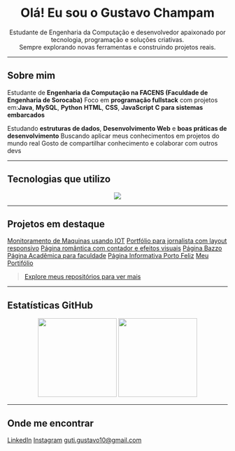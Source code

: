 <h1 align="center">Olá!  Eu sou o Gustavo Champam</h1>

<p align="center">
  Estudante de Engenharia da Computação e desenvolvedor apaixonado por tecnologia, programação e soluções criativas.<br>
  Sempre explorando novas ferramentas e construindo projetos reais. 
</p>

---

##  Sobre mim

 Estudante de **Engenharia da Computação na FACENS (Faculdade de Engenharia de Sorocaba)**
 Foco em **programação fullstack** com projetos em:**Java**, **MySQL**, **Python**
**HTML**, **CSS**, **JavaScript**
**C para sistemas embarcados**

 Estudando **estruturas de dados**, **Desenvolvimento Web** e **boas práticas de desenvolvimento**
 Buscando aplicar meus conhecimentos em projetos do mundo real
 Gosto de compartilhar conhecimento e colaborar com outros devs

---

##  Tecnologias que utilizo

<div align="center">
  <img src="https://skillicons.dev/icons?i=html,css,js,java,python,mysql,c,react,nextjs,angular,astro,git,linux" />
</div>


---

##  Projetos em destaque

 [Monitoramento de Maquinas usando IOT](https://github.com/GustavoChampam0/Monitoramento-de-Maquinas)
 [Portfólio para jornalista com layout responsivo](https://github.com/GustavoChampam0/LarissaPortifolio.github.io)
 [Página romântica com contador e efeitos visuais](https://github.com/GustavoChampam0/Contador.github.io)
 [Página Bazzo](https://github.com/GustavoChampam0/BazzoFinal.github.io)
 [Página Acadêmica para faculdade](https://github.com/GustavoChampam0/Proibi-oCelular.github.io)
 [Página Informativa Porto Feliz](https://github.com/GustavoChampam0/PortoFeliz.github.io)
 [Meu Portifólio](https://github.com/GustavoChampam0/PortifolioGustavo.github.io)

> [Explore meus repositórios para ver mais ](https://github.com/GustavoChampam0/PortifolioGustavo.github.io)
---

##  Estatísticas GitHub

<div align="center">
  <img height="180em" src="https://github-readme-stats.vercel.app/api?username=GustavoChampam0&show_icons=true&theme=default&include_all_commits=true&count_private=true"/>
  <img height="180em" src="https://github-readme-stats.vercel.app/api/top-langs/?username=GustavoChampam0&layout=compact&langs_count=8"/>
</div>

---

##  Onde me encontrar

 [LinkedIn](https://www.linkedin.com/in/gustavo-gutierres-champam-359b45209/)
 [Instagram](https://www.instagram.com/guuh.champam/)
 guti.gustavo10@gmail.com


